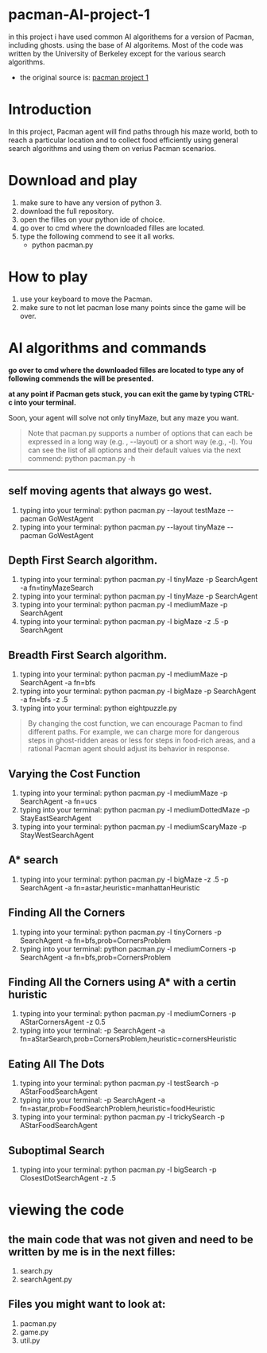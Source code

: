 
# pacman-AI-project-1
in this project i have used common AI algorithems for a version of Pacman, including ghosts. using the base of AI algoritems.
Most of the code was written by the University of Berkeley except for the various search algorithms.

* the original source is: [pacman project 1](https://inst.eecs.berkeley.edu/~cs188/fa20/project1/)

# Introduction
In this project, Pacman agent will find paths through his maze world, both to reach a particular location and to collect food efficiently using general search algorithms and using them on verius Pacman scenarios.

# Download and play
1. make sure to have any version of python 3.
1. download the full repository.
1. open the filles on your python ide of choice.
1. go over to cmd where the downloaded filles are located.
1. type the following commend to see it all works.
    * python pacman.py


# How to play
1. use your keyboard to move the Pacman.
1. make sure to not let pacman lose many points since the game will be over.

# AI algorithms and commands

**go over to cmd where the downloaded filles are located to type any of following commends the will be presented.**

**at any point if Pacman gets stuck, you can exit the game by typing CTRL-c into your terminal.**

Soon, your agent will solve not only tinyMaze, but any maze you want.

> Note that pacman.py supports a number of options that can each be expressed in a long way (e.g. , --layout) or a short way (e.g., -l). You can see the list of all options and their default values via the next commend:
python pacman.py -h
---
## self moving agents that always go west.
1. typing into your terminal: python pacman.py --layout testMaze --pacman GoWestAgent 
1. typing into your terminal: python pacman.py --layout tinyMaze --pacman GoWestAgent

## Depth First Search algorithm.
1. typing into your terminal: python pacman.py -l tinyMaze -p SearchAgent -a fn=tinyMazeSearch
1. typing into your terminal: python pacman.py -l tinyMaze -p SearchAgent
1. typing into your terminal: python pacman.py -l mediumMaze -p SearchAgent
1. typing into your terminal: python pacman.py -l bigMaze -z .5 -p SearchAgent

## Breadth First Search algorithm.
1. typing into your terminal: python pacman.py -l mediumMaze -p SearchAgent -a fn=bfs
1. typing into your terminal: python pacman.py -l bigMaze -p SearchAgent -a fn=bfs -z .5
1. typing into your terminal: python eightpuzzle.py

> By changing the cost function, we can encourage Pacman to find different paths. For example, we can charge more for dangerous steps in ghost-ridden areas or less for steps in food-rich areas, and a rational Pacman agent should adjust its behavior in response.
## Varying the Cost Function
1. typing into your terminal: python pacman.py -l mediumMaze -p SearchAgent -a fn=ucs
1. typing into your terminal: python pacman.py -l mediumDottedMaze -p StayEastSearchAgent
1. typing into your terminal: python pacman.py -l mediumScaryMaze -p StayWestSearchAgent

## A* search
1. typing into your terminal: python pacman.py -l bigMaze -z .5 -p SearchAgent -a fn=astar,heuristic=manhattanHeuristic

## Finding All the Corners 
1. typing into your terminal: python pacman.py -l tinyCorners -p SearchAgent -a fn=bfs,prob=CornersProblem
1. typing into your terminal: python pacman.py -l mediumCorners -p SearchAgent -a fn=bfs,prob=CornersProblem

## Finding All the Corners using A* with a certin huristic
1. typing into your terminal: python pacman.py -l mediumCorners -p AStarCornersAgent -z 0.5
1. typing into your terminal: -p SearchAgent -a fn=aStarSearch,prob=CornersProblem,heuristic=cornersHeuristic

## Eating All The Dots
1. typing into your terminal: python pacman.py -l testSearch -p AStarFoodSearchAgent
1. typing into your terminal: -p SearchAgent -a fn=astar,prob=FoodSearchProblem,heuristic=foodHeuristic
1. typing into your terminal: python pacman.py -l trickySearch -p AStarFoodSearchAgent

## Suboptimal Search
1. typing into your terminal: python pacman.py -l bigSearch -p ClosestDotSearchAgent -z .5

# viewing the code
## the main code that was not given and need to be written by me is in the next filles:
1. search.py
1. searchAgent.py

## Files you might want to look at:
1. pacman.py
1. game.py
1. util.py
